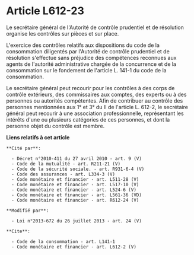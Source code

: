 # Article L612-23

Le secrétaire général de l'Autorité de contrôle prudentiel et de résolution organise les contrôles sur pièces et sur place. 

L'exercice des contrôles relatifs aux dispositions du code de la consommation diligentés par l'Autorité de contrôle
prudentiel et de résolution s'effectue sans préjudice des compétences reconnues aux agents de l'autorité administrative
chargée de la concurrence et de la consommation sur le fondement de l'article L. 141-1 du code de la consommation. 

Le secrétaire général peut recourir pour les contrôles à des corps de contrôle extérieurs, des commissaires aux comptes, des
experts ou à des personnes ou autorités compétentes. Afin de contribuer au contrôle des personnes mentionnées aux 1° et 3° du
II de l'article L. 612-2, le secrétaire général peut recourir à une association professionnelle, représentant les intérêts
d'une ou plusieurs catégories de ces personnes, et dont la personne objet du contrôle est membre.

**Liens relatifs à cet article**

	**Cité par**:

	  - Décret n°2010-411 du 27 avril 2010 - art. 9 (V)
	  - Code de la mutualité - art. R211-21 (V)
	  - Code de la sécurité sociale. - art. R931-6-4 (V)
	  - Code des assurances - art. L334-3 (V)
	  - Code monétaire et financier - art. L511-28 (V)
	  - Code monétaire et financier - art. L517-10 (V)
	  - Code monétaire et financier - art. L524-6 (V)
	  - Code monétaire et financier - art. L561-36 (VD)
	  - Code monétaire et financier - art. R612-24 (V)

	**Modifié par**:

	  - Loi n°2013-672 du 26 juillet 2013 - art. 24 (V)

	**Cite**:

	  - Code de la consommation - art. L141-1
	  - Code monétaire et financier - art. L612-2 (V)
